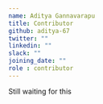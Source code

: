 ```yaml
---
name: Aditya Gannavarapu
title: Contributor
github: aditya-67
twitter: ""
linkedin: ""
slack: ""
joining_date: ""
role : contributor
---
```


Still waiting for this
